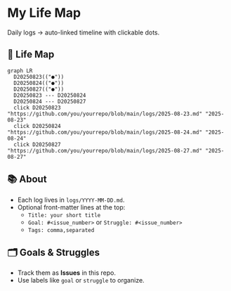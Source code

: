 # My Life Map

Daily logs → auto-linked timeline with clickable dots.

## 📍 Life Map

<!-- LIFE_MAP_START -->
```mermaid
graph LR
  D20250823(("●"))
  D20250824(("●"))
  D20250827(("●"))
  D20250823 --- D20250824
  D20250824 --- D20250827
  click D20250823 "https://github.com/you/yourrepo/blob/main/logs/2025-08-23.md" "2025-08-23"
  click D20250824 "https://github.com/you/yourrepo/blob/main/logs/2025-08-24.md" "2025-08-24"
  click D20250827 "https://github.com/you/yourrepo/blob/main/logs/2025-08-27.md" "2025-08-27"
```
<!-- LIFE_MAP_END -->

## 📚 About
- Each log lives in `logs/YYYY-MM-DD.md`.
- Optional front-matter lines at the top:
  - `Title: your short title`
  - `Goal: #<issue_number>` or `Struggle: #<issue_number>`
  - `Tags: comma,separated`

## 🗂️ Goals & Struggles
- Track them as **Issues** in this repo.
- Use labels like `goal` or `struggle` to organize.
